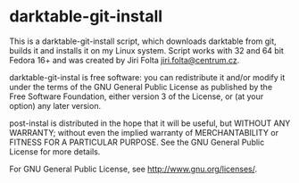 darktable-git-install
=====================

This is a darktable-git-install script, which downloads darktable from git, builds it and installs it on my Linux system. Script works with 32 and 64 bit Fedora 16+ and was created by Jiri Folta <jiri.folta@centrum.cz>.

darktable-git-instal is free software: you can redistribute it and/or modify it under the terms of the GNU General Public License as published by the Free Software Foundation, either version 3 of the License, or (at your option) any later version.

post-instal is distributed in the hope that it will be useful, but WITHOUT ANY WARRANTY; without even the implied warranty of MERCHANTABILITY or FITNESS FOR A PARTICULAR PURPOSE.  See the GNU General Public License for more details.

For GNU General Public License, see <http://www.gnu.org/licenses/>.
